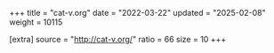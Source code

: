 +++
title = "cat-v.org"
date = "2022-03-22"
updated = "2025-02-08"
weight = 10115

[extra]
source = "http://cat-v.org/"
ratio = 66
size = 10
+++
